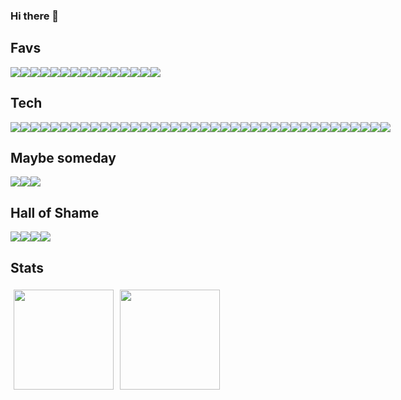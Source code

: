 ### Hi there 👋

## Favs

<div style="display: flex">
  <img src="https://skillicons.dev/icons?i=actix" />
  <img src="https://skillicons.dev/icons?i=astro" />
  <img src="https://skillicons.dev/icons?i=aws" />
  <img src="https://skillicons.dev/icons?i=docker" />
  <img src="https://skillicons.dev/icons?i=github" />
  <img src="https://skillicons.dev/icons?i=graphql" />
  <img src="https://skillicons.dev/icons?i=pnpm" />
  <img src="https://skillicons.dev/icons?i=prisma" />
  <img src="https://skillicons.dev/icons?i=react" />
  <img src="https://skillicons.dev/icons?i=rust" />
  <img src="https://skillicons.dev/icons?i=solidjs" />
  <img src="https://skillicons.dev/icons?i=tailwind" />
  <img src="https://skillicons.dev/icons?i=typescript" />
  <img src="https://skillicons.dev/icons?i=vitest" />
  <img src="https://skillicons.dev/icons?i=vscode" />
</div>

## Tech

<div style="display: flex">
  <img src="https://skillicons.dev/icons?i=apollo" />
  <img src="https://skillicons.dev/icons?i=bash" />
  <img src="https://skillicons.dev/icons?i=c" />
  <img src="https://skillicons.dev/icons?i=cpp" />
  <img src="https://skillicons.dev/icons?i=cs" />
  <img src="https://skillicons.dev/icons?i=css" />
  <img src="https://skillicons.dev/icons?i=deno" />
  <img src="https://skillicons.dev/icons?i=dynamodb" />
  <img src="https://skillicons.dev/icons?i=elasticsearch" />
  <img src="https://skillicons.dev/icons?i=express" />
  <img src="https://skillicons.dev/icons?i=git" />
  <img src="https://skillicons.dev/icons?i=githubactions" />
  <img src="https://skillicons.dev/icons?i=gitlab" />
  <img src="https://skillicons.dev/icons?i=gcp" />
  <img src="https://skillicons.dev/icons?i=html" />
  <img src="https://skillicons.dev/icons?i=java" />
  <img src="https://skillicons.dev/icons?i=js" />
  <img src="https://skillicons.dev/icons?i=linux" />
  <img src="https://skillicons.dev/icons?i=md" />
  <img src="https://skillicons.dev/icons?i=mongodb" />
  <img src="https://skillicons.dev/icons?i=nextjs" />
  <img src="https://skillicons.dev/icons?i=nodejs" />
  <img src="https://skillicons.dev/icons?i=nuxt" />
  <img src="https://skillicons.dev/icons?i=postgres" />
  <img src="https://skillicons.dev/icons?i=python" />
  <img src="https://skillicons.dev/icons?i=rabbitmq" />
  <img src="https://skillicons.dev/icons?i=raspberrypi" />
  <img src="https://skillicons.dev/icons?i=redis" />
  <img src="https://skillicons.dev/icons?i=rocket" />
  <img src="https://skillicons.dev/icons?i=sass" />
  <img src="https://skillicons.dev/icons?i=svelte" />
  <img src="https://skillicons.dev/icons?i=sqlite" />
  <img src="https://skillicons.dev/icons?i=swift" />
  <img src="https://skillicons.dev/icons?i=tauri" />
  <img src="https://skillicons.dev/icons?i=terraform" />
  <img src="https://skillicons.dev/icons?i=vite" />
  <img src="https://skillicons.dev/icons?i=vue" />
  <img src="https://skillicons.dev/icons?i=yarn" />
</div>

## Maybe someday

<div style="display: flex">
  <img src="https://skillicons.dev/icons?i=cassandra" />
  <img src="https://skillicons.dev/icons?i=remix" />
  <img src="https://skillicons.dev/icons?i=zig" />
</div>

## Hall of Shame

<div style="display: flex">
  <img src="https://skillicons.dev/icons?i=fortran" />
  <img src="https://skillicons.dev/icons?i=php" />
  <img src="https://skillicons.dev/icons?i=r" />
  <img src="https://skillicons.dev/icons?i=wordpress" />
</div>

## Stats

<div style="display: flex;">
  <a style="margin: 5px;">
    <img height="160em" src="https://github-readme-stats.vercel.app/api?username=marvin-j97&count_private=true&show_icons=true&hide_title=true" />
  </a>
  <a style="margin: 5px;">
    <img height="160em" src="https://github-readme-stats.vercel.app/api/top-langs/?username=marvin-j97&layout=compact&langs_count=4" />
  </a>
</div>
